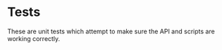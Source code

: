 # Tests

These are unit tests which attempt to make sure the API and scripts are
working correctly.
